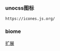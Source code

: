 ### unocss图标
`https://icones.js.org/`
### biome
[扩展](https://marketplace.visualstudio.com/items?itemName=biomejs.biome)